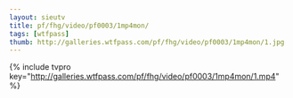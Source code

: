 ```yaml
--- 
layout: sieutv
title: pf/fhg/video/pf0003/1mp4mon/
tags: [wtfpass]
thumb: http://galleries.wtfpass.com/pf/fhg/video/pf0003/1mp4mon/1.jpg
---
```

{% include tvpro key="http://galleries.wtfpass.com/pf/fhg/video/pf0003/1mp4mon/1.mp4" %} 
